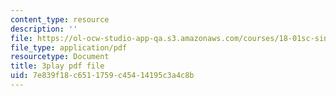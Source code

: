 ```yaml
---
content_type: resource
description: ''
file: https://ol-ocw-studio-app-qa.s3.amazonaws.com/courses/18-01sc-single-variable-calculus-fall-2010/7e839f18c6511759c45414195c3a4c8b_BSAA0akmPEU.pdf
file_type: application/pdf
resourcetype: Document
title: 3play pdf file
uid: 7e839f18-c651-1759-c454-14195c3a4c8b
---
```

